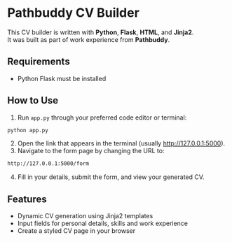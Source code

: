 # Pathbuddy CV Builder

This CV builder is written with **Python**, **Flask**, **HTML**, and **Jinja2**.  
It was built as part of work experience from **Pathbuddy**.

## Requirements
* Python Flask must be installed
## How to Use

1. Run `app.py` through your preferred code editor or terminal:

```bash
python app.py
```
2. Open the link that appears in the terminal (usually http://127.0.0.1:5000).
3. Navigate to the form page by changing the URL to:
``` bash
http://127.0.0.1:5000/form
```
4. Fill in your details, submit the form, and view your generated CV.

## Features
* Dynamic CV generation using Jinja2 templates
* Input fields for personal details, skills and work experience
* Create a styled CV page in your browser
